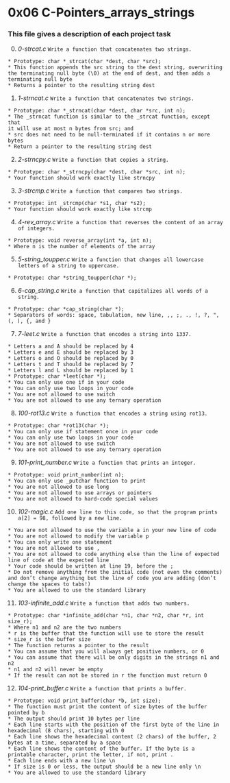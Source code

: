 # **0x06 C-Pointers_arrays_strings**

### **This file gives a description of each project task**

0. *0-strcat.c*
`Write a function that concatenates two strings.`
~~~~
* Prototype: char *_strcat(char *dest, char *src);
* This function appends the src string to the dest string, overwriting the terminating null byte (\0) at the end of dest, and then adds a terminating null byte
* Returns a pointer to the resulting string dest
~~~~

1. *1-strncat.c*
`Write a function that concatenates two strings.`
~~~~
* Prototype: char *_strncat(char *dest, char *src, int n);
* The _strncat function is similar to the _strcat function, except that
it will use at most n bytes from src; and
* src does not need to be null-terminated if it contains n or more bytes
* Return a pointer to the resulting string dest
~~~~

2. *2-strncpy.c*
`Write a function that copies a string.`
~~~~
* Prototype: char *_strncpy(char *dest, char *src, int n);
* Your function should work exactly like strncpy
~~~~

3. *3-strcmp.c*
`Write a function that compares two strings.`
~~~~
* Prototype: int _strcmp(char *s1, char *s2);
* Your function should work exactly like strcmp
~~~~

4. *4-rev_array.c*
`Write a function that reverses the content of an array of integers.`
~~~~
* Prototype: void reverse_array(int *a, int n);
* Where n is the number of elements of the array
~~~~

5. *5-string_toupper.c*
`Write a function that changes all lowercase letters of a string to uppercase.`
~~~~
* Prototype: char *string_toupper(char *);
~~~~

6. *6-cap_string.c*
`Write a function that capitalizes all words of a string.`
~~~~
* Prototype: char *cap_string(char *);
* Separators of words: space, tabulation, new line, ,, ;, ., !, ?, ", (, ), {, and }
~~~~

7. *7-leet.c*
`Write a function that encodes a string into 1337.`
~~~~
* Letters a and A should be replaced by 4
* Letters e and E should be replaced by 3
* Letters o and O should be replaced by 0
* Letters t and T should be replaced by 7
* Letters l and L should be replaced by 1
* Prototype: char *leet(char *);
* You can only use one if in your code
* You can only use two loops in your code
* You are not allowed to use switch
* You are not allowed to use any ternary operation
~~~~

8. *100-rot13.c*
`Write a function that encodes a string using rot13.`
~~~~
* Prototype: char *rot13(char *);
* You can only use if statement once in your code
* You can only use two loops in your code
* You are not allowed to use switch
* You are not allowed to use any ternary operation
~~~~

9. *101-print_number.c*
`Write a function that prints an integer.`
~~~~
* Prototype: void print_number(int n);
* You can only use _putchar function to print
* You are not allowed to use long
* You are not allowed to use arrays or pointers
* You are not allowed to hard-code special values
~~~~

10. *102-magic.c*
`Add one line to this code, so that the program prints a[2] = 98, followed by a new line.`
~~~~
* You are not allowed to use the variable a in your new line of code
* You are not allowed to modify the variable p
* You can only write one statement
* You are not allowed to use ,
* You are not allowed to code anything else than the line of expected line of code at the expected line
* Your code should be written at line 19, before the ;
* Do not remove anything from the initial code (not even the comments)
and don’t change anything but the line of code you are adding (don’t change the spaces to tabs!)
* You are allowed to use the standard library
~~~~

11. *103-infinite_add.c*
`Write a function that adds two numbers.`
~~~~
* Prototype: char *infinite_add(char *n1, char *n2, char *r, int size_r);
* Where n1 and n2 are the two numbers
* r is the buffer that the function will use to store the result
* size_r is the buffer size
* The function returns a pointer to the result
* You can assume that you will always get positive numbers, or 0
* You can assume that there will be only digits in the strings n1 and n2
* n1 and n2 will never be empty
* If the result can not be stored in r the function must return 0
~~~~

12. *104-print_buffer.c*
`Write a function that prints a buffer.`
~~~~
* Prototype: void print_buffer(char *b, int size);
* The function must print the content of size bytes of the buffer pointed by b
* The output should print 10 bytes per line
* Each line starts with the position of the first byte of the line in hexadecimal (8 chars), starting with 0
* Each line shows the hexadecimal content (2 chars) of the buffer, 2 bytes at a time, separated by a space
* Each line shows the content of the buffer. If the byte is a printable character, print the letter, if not, print .
* Each line ends with a new line \n
* If size is 0 or less, the output should be a new line only \n
* You are allowed to use the standard library
~~~~

